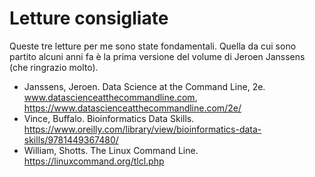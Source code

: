 # Letture consigliate

Queste tre letture per me sono state fondamentali. Quella da cui sono partito alcuni anni fa è la prima versione del volume di Jeroen Janssens (che ringrazio molto).

- Janssens, Jeroen. Data Science at the Command Line, 2e. www.datascienceatthecommandline.com, https://www.datascienceatthecommandline.com/2e/
- Vince, Buffalo. Bioinformatics Data Skills. https://www.oreilly.com/library/view/bioinformatics-data-skills/9781449367480/
- William, Shotts. The Linux Command Line. https://linuxcommand.org/tlcl.php

